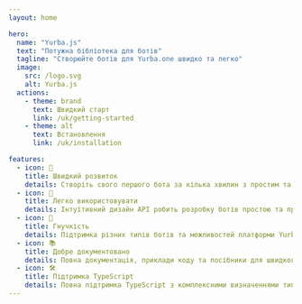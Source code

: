 ```yaml
---
layout: home

hero:
  name: "Yurba.js"
  text: "Потужна бібліотека для ботів"
  tagline: "Створюйте ботів для Yurba.one швидко та легко"
  image:
    src: /logo.svg
    alt: Yurba.js
  actions:
    - theme: brand
      text: Швидкий старт
      link: /uk/getting-started
    - theme: alt
      text: Встановлення
      link: /uk/installation

features:
  - icon: 🚀
    title: Швидкий розвиток
    details: Створіть свого першого бота за кілька хвилин з простим та зрозумілим API
  - icon: 📝
    title: Легко використовувати
    details: Інтуїтивний дизайн API робить розробку ботів простою та приємною
  - icon: 🔧
    title: Гнучкість
    details: Підтримка різних типів ботів та можливостей платформи Yurba.one
  - icon: 📚
    title: Добре документовано
    details: Повна документація, приклади коду та посібники для швидкого старту
  - icon: 🛠️
    title: Підтримка TypeScript
    details: Повна підтримка TypeScript з комплексними визначеннями типів та IntelliSense
---
```

